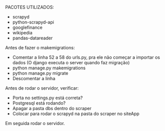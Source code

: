 PACOTES UTILIZADOS:
  - scrapyd
  - python-scrapyd-api
  - googlefinance
  - wikipedia
  - pandas-datareader

Antes de fazer o makemigrations:
  - Comentar a linha 52 a 58 do urls.py, pra ele não começar a importar os dados (O django executa o server quando faz migração)
  - python manage.py makemigrations
  - python manage.py migrate
  - Descomentar a linha

Antes de rodar o servidor, verificar:
  - Porta no settings.py está correta?
  - Postgresql está rodando?
  - Apagar a pasta dbs dentro do scraper
  - Colocar para rodar o scrapyd na pasta do scraper no siteApp

Em seguida rodar o servidor.
